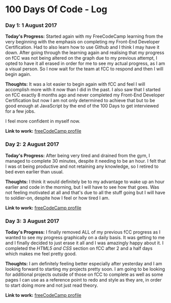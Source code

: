 # 100 Days Of Code - Log

### Day 1: 1 August 2017

**Today's Progress:** Started again with my FreeCodeCamp learning from the very beginning with the emphasis on completing my Front-End Developer Certification.
Had to also learn how to use Github and I think I may have it down.
After going through the learning again and realising that my progress on fCC was not being altered on the graph due to my previous attempt, I opted to have it all erased in order for me to see my actual progress, as I am a visual person. So I now wait for the team at fCC to respond and then I will begin again.

**Thoughts:** It was a lot easier to begin again with fCC and feel I will accomplish more with it now than I did in the past. I also saw that I started on fCC exactly 8 months ago and never completed my Front-End Developer Certification but now I am not only determined to achieve that but to be good enough at JavaScript by the end of the 100 Days to get interviewed for a few jobs. 

I feel more confident in myself now.

**Link to work:** [freeCodeCamp profile](https://www.freecodecamp.com/gabelep)

### Day 2: 2 August 2017

**Today's Progress:** After being very tired and drained from the gym, I managed to complete 30 minutes, despite it needing to be an hour. I felt that I was ot being productive and not retaining any knowledge, so I retired to bed even earlier than usual.

**Thoughts:** I think it would definitely be to my advantage to wake up an hour earlier and code in the morning, but I will have to see how that goes. Was not feeling motivated at all and that's due to all the stuff going but I will have to soldier-on, despite how I feel or how tired I am.

**Link to work:** [freeCodeCamp profile](https://www.freecodecamp.com/gabelep)

### Day 3: 3 August 2017

**Today's Progress:** I finally removed ALL of my previous fCC progress as I wanted to see my progress graphically on a daily basis. It was getting to me and I finally decided to just erase it all and I was amazingly happy about it. I completed the *HTML5 and CSS* section on fCC after 2 and a half days which makes me feel pretty good.

**Thoughts:** I am definitely feeling better especially after yesterday and I am looking forward to starting my projects pretty soon. I am going to be looking for additional projects outside of those on fCC to complete as well as some pages I can use as a reference point to redo and style as they are, in order to start doing more and not just read theory.

**Link to work:** [freeCodeCamp profile](https://www.freecodecamp.com/gabelep)
